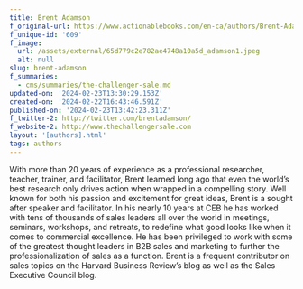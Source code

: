 ```yaml
---
title: Brent Adamson
f_original-url: https://www.actionablebooks.com/en-ca/authors/Brent-Adamson/
f_unique-id: '609'
f_image:
  url: /assets/external/65d779c2e782ae4748a10a5d_adamson1.jpeg
  alt: null
slug: brent-adamson
f_summaries:
  - cms/summaries/the-challenger-sale.md
updated-on: '2024-02-23T13:30:29.153Z'
created-on: '2024-02-22T16:43:46.591Z'
published-on: '2024-02-23T13:42:23.311Z'
f_twitter-2: http://twitter.com/brentadamson/
f_website-2: http://www.thechallengersale.com
layout: '[authors].html'
tags: authors
---
```


With more than 20 years of experience as a professional researcher, teacher, trainer, and facilitator, Brent learned long ago that even the world’s best research only drives action when wrapped in a compelling story. Well known for both his passion and excitement for great ideas, Brent is a sought after speaker and facilitator. In his nearly 10 years at CEB he has worked with tens of thousands of sales leaders all over the world in meetings, seminars, workshops, and retreats, to redefine what good looks like when it comes to commercial excellence. He has been privileged to work with some of the greatest thought leaders in B2B sales and marketing to further the professionalization of sales as a function. Brent is a frequent contributor on sales topics on the Harvard Business Review’s blog as well as the Sales Executive Council blog.
